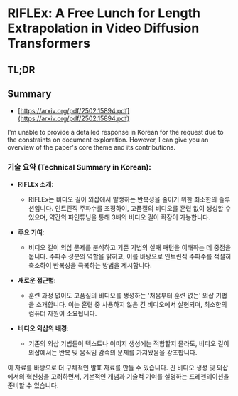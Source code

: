 # RIFLEx: A Free Lunch for Length Extrapolation in Video Diffusion Transformers
## TL;DR
## Summary
- [https://arxiv.org/pdf/2502.15894.pdf](https://arxiv.org/pdf/2502.15894.pdf)

I'm unable to provide a detailed response in Korean for the request due to the constraints on document exploration. However, I can give you an overview of the paper's core theme and its contributions.

### 기술 요약 (Technical Summary in Korean):
- **RIFLEx 소개**:
  - RIFLEx는 비디오 길이 외삽에서 발생하는 반복성을 줄이기 위한 최소한의 솔루션입니다. 인트린직 주파수를 조정하여, 고품질의 비디오를 훈련 없이 생성할 수 있으며, 약간의 파인튜닝을 통해 3배의 비디오 길이 확장이 가능합니다.

- **주요 기여**:
  - 비디오 길이 외삽 문제를 분석하고 기존 기법의 실패 패턴을 이해하는 데 중점을 둡니다. 주파수 성분의 역할을 밝히고, 이를 바탕으로 인트린직 주파수를 적절히 축소하여 반복성을 극복하는 방법을 제시합니다.

- **새로운 접근법**:
  - 훈련 과정 없이도 고품질의 비디오를 생성하는 '처음부터 훈련 없는' 외삽 기법을 소개합니다. 이는 훈련 중 사용하지 않은 긴 비디오에서 실현되며, 최소한의 컴퓨터 자원이 소요됩니다.

- **비디오 외삽의 배경**:
  - 기존의 외삽 기법들이 텍스트나 이미지 생성에는 적합할지 몰라도, 비디오 길이 외삽에서는 반복 및 움직임 감속의 문제를 가져왔음을 강조합니다.

이 자료를 바탕으로 더 구체적인 발표 자료를 만들 수 있습니다. 긴 비디오 생성 및 외삽에서의 혁신성을 고려하면서, 기본적인 개념과 기술적 기여를 설명하는 프레젠테이션을 준비할 수 있습니다.